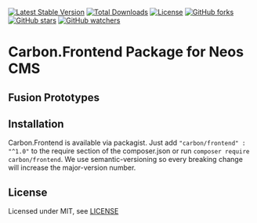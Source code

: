 [![Latest Stable Version](https://poser.pugx.org/carbon/frontend/v/stable)](https://packagist.org/packages/carbon/frontend)
[![Total Downloads](https://poser.pugx.org/carbon/frontend/downloads)](https://packagist.org/packages/carbon/frontend)
[![License](https://poser.pugx.org/carbon/frontend/license)](LICENSE)
[![GitHub forks](https://img.shields.io/github/forks/CarbonPackages/Carbon.Frontend.svg?style=social&label=Fork)](https://github.com/CarbonPackages/Carbon.Frontend/fork)
[![GitHub stars](https://img.shields.io/github/stars/CarbonPackages/Carbon.Frontend.svg?style=social&label=Stars)](https://github.com/CarbonPackages/Carbon.Frontend/stargazers)
[![GitHub watchers](https://img.shields.io/github/watchers/CarbonPackages/Carbon.Frontend.svg?style=social&label=Watch)](https://github.com/CarbonPackages/Carbon.Frontend/subscription)

# Carbon.Frontend Package for Neos CMS

## Fusion Prototypes

## Installation

Carbon.Frontend is available via packagist. Just add `"carbon/frontend" : "^1.0"` to the require section of the composer.json or run `composer require carbon/frontend`. We use semantic-versioning so every breaking change will increase the major-version number.

## License

Licensed under MIT, see [LICENSE](LICENSE)

